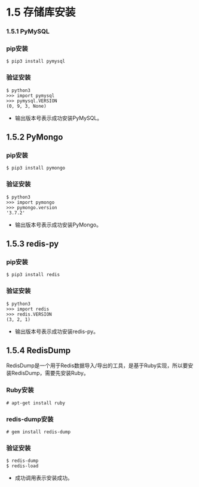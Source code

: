 # 1.5 存储库安装

### 1.5.1 PyMySQL

### pip安装

```
$ pip3 install pymysql
```

### 验证安装

```
$ python3
>>> import pymysql
>>> pymysql.VERSION
(0, 9, 3, None)
```

- 输出版本号表示成功安装PyMySQL。

## 1.5.2 PyMongo

### pip安装

```
$ pip3 install pymongo
```

### 验证安装

```
$ python3
>>> import pymongo
>>> pymongo.version
'3.7.2'
```

- 输出版本号表示成功安装PyMongo。

## 1.5.3 redis-py

### pip安装

```
$ pip3 install redis
```

### 验证安装

```
$ python3
>>> import redis
>>> redis.VERSION
(3, 2, 1)
```

- 输出版本号表示成功安装redis-py。

## 1.5.4 RedisDump

RedisDump是一个用于Redis数据导入/导出的工具，是基于Ruby实现，所以要安装RedisDump，需要先安装Ruby。

### Ruby安装

```
# apt-get install ruby
```

### redis-dump安装

```
# gem install redis-dump
```

### 验证安装

```
$ redis-dump
$ redis-load
```

* 成功调用表示安装成功。